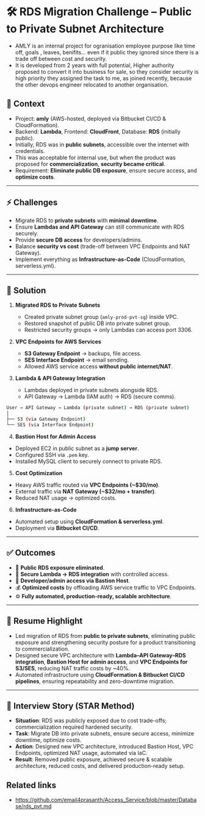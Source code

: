 
# 🛠️ RDS Migration Challenge – Public to Private Subnet Architecture
- AMLY is an internal project for ogranisation employee purpose like time off, goals , leaves, benifits... even if it public they ignored since there is a trade off between cost and security.
- It is developed from 2 years with full potential, Higher authority proposed to convert it into business for sale, so they consider security is high priority they assigned the task to me, as joined recently, because the other devops engineer relocated to another organisation.
## 📌 Context
- Project: **amly** (AWS-hosted, deployed via Bitbucket CI/CD & CloudFormation).
- Backend: **Lambda**, Frontend: **CloudFront**, Database: **RDS** (initially public).
- Initially, RDS was in **public subnets**, accessible over the internet with credentials.
- This was acceptable for internal use, but when the product was proposed for **commercialization**, **security became critical**.
- Requirement: **Eliminate public DB exposure**, ensure secure access, and **optimize costs**.

---

## ⚡ Challenges
- Migrate RDS to **private subnets** with **minimal downtime**.
- Ensure **Lambdas and API Gateway** can still communicate with RDS securely.
- Provide **secure DB access** for developers/admins.
- Balance **security vs cost** (trade-off between VPC Endpoints and NAT Gateway).
- Implement everything as **Infrastructure-as-Code** (CloudFormation, serverless.yml).

---

## 🔧 Solution
1. **Migrated RDS to Private Subnets**
   - Created private subnet group (`amly-prod-pvt-sg`) inside VPC.
   - Restored snapshot of public DB into private subnet group.
   - Restricted security groups → only Lambdas can access port 3306.

2. **VPC Endpoints for AWS Services**
   - **S3 Gateway Endpoint** → backups, file access.
   - **SES Interface Endpoint** → email sending.
   - Allowed AWS service access **without public internet/NAT**.

3. **Lambda & API Gateway Integration**
   - Lambdas deployed in private subnets alongside RDS.
   - API Gateway → Lambda (IAM auth) → RDS (secure comms).

```sh
User → API Gateway → Lambda (private subnet) → RDS (private subnet)
│
├── S3 (via Gateway Endpoint)
└── SES (via Interface Endpoint)
```

4. **Bastion Host for Admin Access**
- Deployed EC2 in public subnet as a **jump server**.
- Configured SSH via `.pem` key.
- Installed MySQL client to securely connect to private RDS.

5. **Cost Optimization**
- Heavy AWS traffic routed via **VPC Endpoints (~$30/mo)**.
- External traffic via **NAT Gateway (~$32/mo + transfer)**.
- Reduced NAT usage → optimized costs.

6. **Infrastructure-as-Code**
- Automated setup using **CloudFormation & serverless.yml**.
- Deployment via **Bitbucket CI/CD**.

---

## ✅ Outcomes
- 🚫 **Public RDS exposure eliminated**.  
- 🔐 **Secure Lambda → RDS integration** with controlled access.  
- 🔑 **Developer/admin access via Bastion Host**.  
- 💰 **Optimized costs** by offloading AWS service traffic to VPC Endpoints.  
- ⚙️ **Fully automated, production-ready, scalable architecture**.  

---

## 📄 Resume Highlight
- Led migration of RDS from **public to private subnets**, eliminating public exposure and strengthening security posture for a product transitioning to commercialization.  
- Designed secure VPC architecture with **Lambda–API Gateway–RDS integration**, **Bastion Host for admin access**, and **VPC Endpoints for S3/SES**, reducing NAT traffic costs by ~40%.  
- Automated infrastructure using **CloudFormation & Bitbucket CI/CD pipelines**, ensuring repeatability and zero-downtime migration.  

---

## 🎤 Interview Story (STAR Method)
- **Situation**: RDS was publicly exposed due to cost trade-offs; commercialization required hardened security.  
- **Task**: Migrate DB into private subnets, ensure secure access, minimize downtime, optimize costs.  
- **Action**: Designed new VPC architecture, introduced Bastion Host, VPC Endpoints, optimized NAT usage, automated via IaC.  
- **Result**: Removed public exposure, achieved secure & scalable architecture, reduced costs, and delivered production-ready setup.
## Related links
- https://github.com/email4prasanth/Access_Service/blob/master/Database/rds_pvt.md





